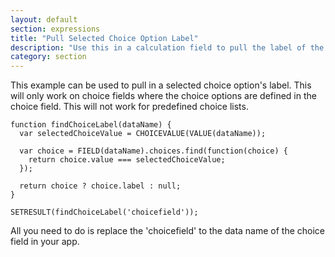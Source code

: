 ```yaml
---
layout: default
section: expressions
title: "Pull Selected Choice Option Label"
description: "Use this in a calculation field to pull the label of the selected choice option."
category: section
---
```


This example can be used to pull in a selected choice option's label. This will only work on choice fields where the choice options are defined in the choice field. This will not work for predefined choice lists.

```
function findChoiceLabel(dataName) {
  var selectedChoiceValue = CHOICEVALUE(VALUE(dataName));

  var choice = FIELD(dataName).choices.find(function(choice) {
    return choice.value === selectedChoiceValue;
  });

  return choice ? choice.label : null;
}

SETRESULT(findChoiceLabel('choicefield'));
```

All you need to do is replace the 'choicefield' to the data name of the choice field in your app.
